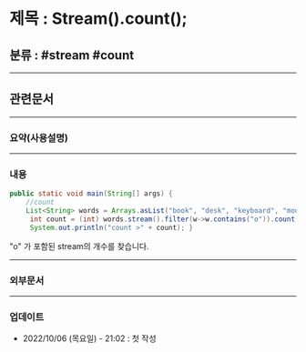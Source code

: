 # 제목 : Stream().count();

## 분류 : #stream #count

---
## 관련문서

----
### 요약(사용설명)

---
### 내용
```Java
public static void main(String[] args) {
	//count
	List<String> words = Arrays.asList("book", "desk", "keyboard", "mouse", "cup");
	 int count = (int) words.stream().filter(w->w.contains("o")).count();
	 System.out.println("count >" + count); }
```
"o" 가 포함된 stream의 개수를 찾습니다.



----
### 외부문서

----
### 업데이트
-  2022/10/06 (목요일) - 21:02 : 첫 작성
